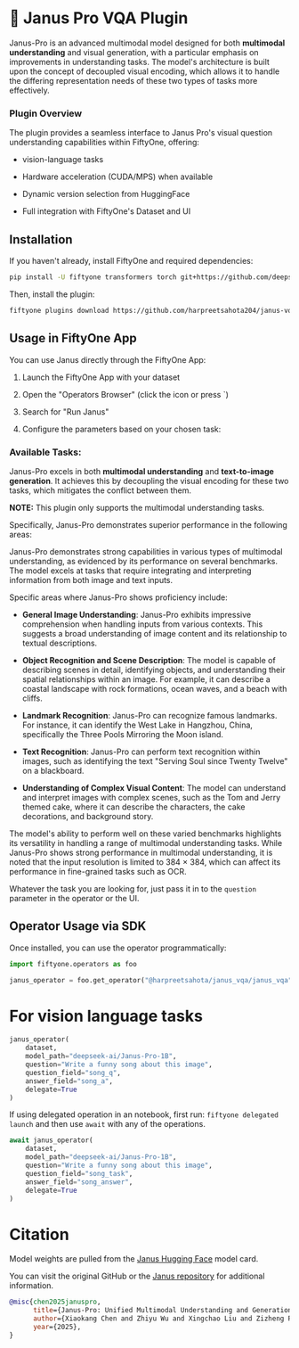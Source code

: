 # 🐋 Janus Pro VQA Plugin

Janus-Pro is an advanced multimodal model designed for both **multimodal understanding** and visual generation, with a particular emphasis on improvements in understanding tasks. The model's architecture is built upon the concept of decoupled visual encoding, which allows it to handle the differing representation needs of these two types of tasks more effectively.


### Plugin Overview

The plugin provides a seamless interface to Janus Pro's visual question understanding capabilities within FiftyOne, offering:

* vision-language tasks

* Hardware acceleration (CUDA/MPS) when available

* Dynamic version selection from HuggingFace

* Full integration with FiftyOne's Dataset and UI


## Installation

If you haven't already, install FiftyOne and required dependencies:

```bash
pip install -U fiftyone transformers torch git+https://github.com/deepseek-ai/Janus.git
```


Then, install the plugin:

```bash
fiftyone plugins download https://github.com/harpreetsahota204/janus-vqa-fiftyone
```


## Usage in FiftyOne App

You can use Janus directly through the FiftyOne App:

1. Launch the FiftyOne App with your dataset

2. Open the "Operators Browser" (click the icon or press `)
3. Search for "Run Janus"
4. Configure the parameters based on your chosen task:

### Available Tasks:

Janus-Pro excels in both **multimodal understanding** and **text-to-image generation**. It achieves this by decoupling the visual encoding for these two tasks, which mitigates the conflict between them.

**NOTE:** This plugin only supports the multimodal understanding tasks.

Specifically, Janus-Pro demonstrates superior performance in the following areas:

Janus-Pro demonstrates strong capabilities in various types of multimodal understanding, as evidenced by its performance on several benchmarks. The model excels at tasks that require integrating and interpreting information from both image and text inputs.

Specific areas where Janus-Pro shows proficiency include:

*   **General Image Understanding**: Janus-Pro exhibits impressive comprehension when handling inputs from various contexts. This suggests a broad understanding of image content and its relationship to textual descriptions.

*  **Object Recognition and Scene Description**: The model is capable of describing scenes in detail, identifying objects, and understanding their spatial relationships within an image. For example, it can describe a coastal landscape with rock formations, ocean waves, and a beach with cliffs.

*   **Landmark Recognition**: Janus-Pro can recognize famous landmarks. For instance, it can identify the West Lake in Hangzhou, China, specifically the Three Pools Mirroring the Moon island.

*   **Text Recognition**: Janus-Pro can perform text recognition within images, such as identifying the text "Serving Soul since Twenty Twelve" on a blackboard.

*   **Understanding of Complex Visual Content**: The model can understand and interpret images with complex scenes, such as the Tom and Jerry themed cake, where it can describe the characters, the cake decorations, and background story.

The model's ability to perform well on these varied benchmarks highlights its versatility in handling a range of multimodal understanding tasks. While Janus-Pro shows strong performance in multimodal understanding, it is noted that the input resolution is limited to 384 × 384, which can affect its performance in fine-grained tasks such as OCR.

Whatever the task you are looking for, just pass it in to the `question` parameter in the operator or the UI.

## Operator Usage via SDK

Once installed, you can use the operator programmatically:

```python
import fiftyone.operators as foo

janus_operator = foo.get_operator("@harpreetsahota/janus_vqa/janus_vqa")
```


# For vision language tasks

```python
janus_operator(
    dataset,
    model_path="deepseek-ai/Janus-Pro-1B",
    question="Write a funny song about this image",
    question_field="song_q",
    answer_field="song_a",
    delegate=True
)
```


If using delegated operation in an notebook, first run: `fiftyone delegated launch` and then use `await` with any of the operations.

```python
await janus_operator(
    dataset,
    model_path="deepseek-ai/Janus-Pro-1B",
    question="Write a funny song about this image",
    question_field="song_task",
    answer_field="song_answer",
    delegate=True
)
```

# Citation

Model weights are pulled from the [Janus Hugging Face](https://huggingface.co/deepseek-ai/Janus-Pro-7B) model card.

You can visit the original GitHub or the [Janus repository](https://github.com/deepseek-ai/Janus) for additional information.

```bibtex
@misc{chen2025januspro,
      title={Janus-Pro: Unified Multimodal Understanding and Generation with Data and Model Scaling}, 
      author={Xiaokang Chen and Zhiyu Wu and Xingchao Liu and Zizheng Pan and Wen Liu and Zhenda Xie and Xingkai Yu and Chong Ruan},
      year={2025},
}
```